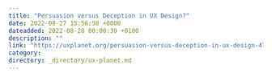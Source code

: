 ```yaml
---
title: "Persuasion versus Deception in UX Design?"
date: 2022-08-27 15:56:50 +0000
dateadded: 2022-08-28 00:00:39 +0100
description: ""
link: "https://uxplanet.org/persuasion-versus-deception-in-ux-design-47790f07996b?source=rss----819cc2aaeee0---4"
category:
directory: _directory/ux-planet.md
---
```

